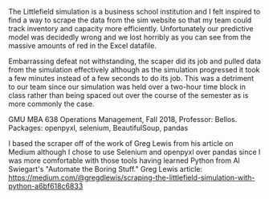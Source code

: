 The Littlefield simulation is a business school institution and I felt inspired to find a way to scrape the data from the sim website so that my team could track inventory and capacity more efficiently. Unfortunately our predictive model was decidedly wrong and we lost horribly as you can see from the massive amounts of red in the Excel datafile.

Embarrassing defeat not withstanding, the scaper did its job and pulled data from the simulation effectively although as the simulation progressed it took a few minutes instead of a few seconds to do its job. This was a detriment to our team since our simulation was held over a two-hour time block in class rather than being spaced out over the course of the semester as is more commonly the case. 

GMU MBA 638 Operations Management, Fall 2018, Professor: Bellos.
Packages: openpyxl, selenium, BeautifulSoup, pandas

I based the scraper off of the work of Greg Lewis from his article on Medium although I chose to use Selenium and openpyxl over pandas since I was more comfortable with those tools having learned Python from Al Swiegart's "Automate the Boring Stuff."
Greg Lewis article: https://medium.com/@gregdlewis/scraping-the-littlefield-simulation-with-python-a6bf618c6833
